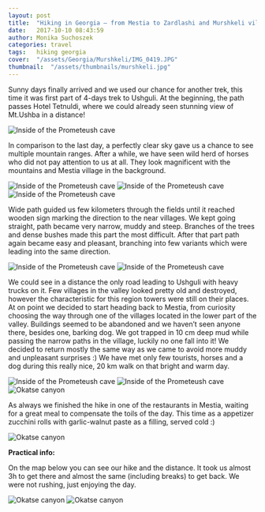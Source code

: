 ```yaml
---
layout: post
title:  "Hiking in Georgia – from Mestia to Zardlashi and Murshkeli villages"
date:   2017-10-10 08:43:59
author: Monika Suchoszek
categories: travel
tags:	hiking georgia 
cover:  "/assets/Georgia/Murshkeli/IMG_0419.JPG"
thumbnail:  "/assets/thumbnails/murshkeli.jpg"
---
```



Sunny days finally arrived and we used our chance for another trek, this time it was first part of 4-days trek to Ushguli. At the beginning, the path passes Hotel Tetnuldi, where we could already seen stunning view of Mt.Ushba in a distance! 

<img src="/assets/Georgia/Murshkeli/IMG_0374.JPG" alt="Inside of the Prometeush cave" />

In comparison to the last day, a perfectly clear sky gave us a chance to see multiple mountain ranges. After a while, we have seen wild herd of horses who did not pay attention to us at all. They look magnificent with the mountains and Mestia village in the background.

<img src="/assets/Georgia/Murshkeli/IMG_0383.JPG" alt="Inside of the Prometeush cave" />

<img src="/assets/Georgia/Murshkeli/IMG_0375.JPG" alt="Inside of the Prometeush cave" />

<img src="/assets/Georgia/Murshkeli/IMG_0381.JPG" alt="Inside of the Prometeush cave" />

Wide path guided us few kilometers through the fields until it reached wooden sign marking the direction to the near villages. We kept going straight, path became very narrow, muddy and steep. Branches of the trees and dense bushes made this part the most difficult. After that part path again became easy and pleasant, branching into few variants which were leading into the same direction. 

<img src="/assets/Georgia/Murshkeli/IMG_0376.JPG" alt="Inside of the Prometeush cave" />

<img src="/assets/Georgia/Murshkeli/IMG_0390.JPG" alt="Inside of the Prometeush cave" />

We could see in a distance the only road leading to Ushguli with heavy trucks on it. Few villages in the valley looked pretty old and destroyed, however the characteristic for this region towers were still on their places. At on point we decided to start heading back to Mestia, from curiosity choosing the way through one of the villages located in the lower part of the valley. Buildings seemed to be abandoned and  we haven’t seen anyone there, besides one, barking dog. We got trapped in 10 cm deep mud while passing the narrow paths in the village, luckily no one fall into it! We decided to return mostly the same way as we came to avoid more muddy and unpleasant surprises :) We have met only few tourists, horses and a dog during this really nice, 20 km walk on that bright and warm day.

<img src="/assets/Georgia/Murshkeli/IMG_0401.JPG" alt="Inside of the Prometeush cave" />

<img src="/assets/Georgia/Murshkeli/IMG_0421.JPG" alt="Inside of the Prometeush cave" />

<img src="/assets/Georgia/Murshkeli/IMG_0430.JPG" alt="Okatse canyon" />

As always we finished the hike in one of the restaurants in Mestia, waiting for a great meal to compensate the toils of the day. This time as a appetizer zucchini rolls with garlic-walnut paste as a filling, served cold :)

<img src="/assets/Georgia/Murshkeli/IMG_185037198.JPG" alt="Okatse canyon" />


__Practical info:__

On the map below you can see our hike and the distance. It took us almost 3h to get there and almost the same (including breaks) to get back. We were not rushing, just enjoying the day.

<img src="/assets/Georgia/Murshkeli/Screenshot-08-30-26.JPG" alt="Okatse canyon" />

<img src="/assets/Georgia/Murshkeli/IMG-20171027-murshkeli2.JPG" alt="Okatse canyon" />


